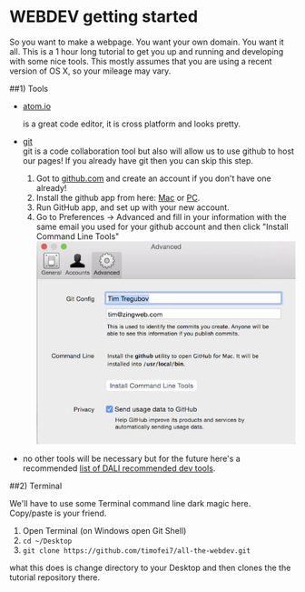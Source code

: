 # WEBDEV getting started


So you want to make a webpage. You want your own domain.  You want it all.  This is a 1 hour long tutorial to get you up and running and developing with some nice tools.  This mostly assumes that you are using a recent version of OS X, so your mileage may vary.


##1)  Tools

* [atom.io](http://atom.io)

  is a great code editor, it is cross platform and looks pretty.

* [git](http://git-scm.com)  
  git is a code collaboration tool but also will allow us to use github to host our pages! If you already have git then you can skip this step.
  1.  Got to [github.com](http://github.com) and create an account if you don't have one already!
  1.  Install the github app from here: [Mac](http://mac.github.com) or [PC](http://windows.github.com).
  1.  Run GitHub app, and set up with your new account.
  1.  Go to Preferences -> Advanced and fill in your information with the same email you used for your github account and then click "Install Command Line Tools"
  ![](img/github_cmd.png)

* no other tools will be necessary but for the future here's a recommended [list of DALI recommended dev tools](https://docs.google.com/document/d/1XODTyblh3NP1sxO-mObPfx5STlbD78tK0r2lmj4E8Co).

##2)  Terminal

We'll have to use some Terminal command line dark magic here.  Copy/paste is your friend.  

1. Open Terminal (on Windows open Git Shell)
1. ```cd ~/Desktop```
2. ```git clone https://github.com/timofei7/all-the-webdev.git```

what this does is change directory to your Desktop and then clones the the tutorial repository there.
